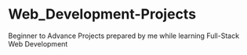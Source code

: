 # Web_Development-Projects
Beginner to Advance Projects prepared by me while learning Full-Stack Web Development
